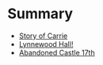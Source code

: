 # Summary

- [Story of Carrie](story-of-carrie-a-hardworking-single-mom.md)
- [Lynnewood Hall!](greatest-abandoned-gilded-age-mansion-in-usa.md)
- [Abandoned Castle 17th](abandoned-castle-17-th-century.md)
